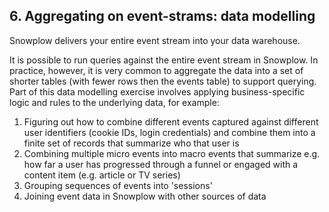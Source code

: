 


<h2><a name="data-modeling">6. Aggregating on event-strams: data modelling</a></h2>

Snowplow delivers your entire event stream into your data warehouse.

It is possible to run queries against the entire event stream in Snowplow. In practice, however, it is very common to aggregate the data into a set of shorter tables (with fewer rows then the events table) to support querying. Part of this data modelling exercise involves applying business-specific logic and rules to the underlying data, for example:

1. Figuring out how to combine different events captured against different user identifiers (cookie IDs, login credentials) and combine them into a finite set of records that summarize who that user is
2. Combining multiple micro events into macro events that summarize e.g. how far a user has progressed through a funnel or engaged with a content item (e.g. article or TV series)
3. Grouping sequences of events into 'sessions'
4. Joining event data in Snowplow with other sources of data